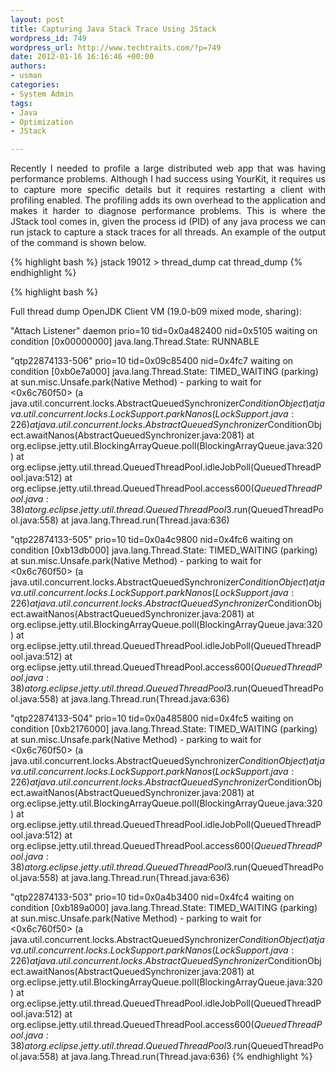 ```yaml
--- 
layout: post
title: Capturing Java Stack Trace Using JStack
wordpress_id: 749
wordpress_url: http://www.techtraits.com/?p=749
date: 2012-01-16 16:16:46 +00:00
authors: 
- usman
categories: 
- System Admin
tags:
- Java
- Optimization
- JStack

---
```


<p style="text-align: justify;">
Recently I needed to profile a large distributed web app that was having performance problems. Although I had success using YourKit, it requires us to capture more specific details but it requires restarting a client with profiling enabled. The profiling adds its own overhead to the application and makes it harder to diagnose performance problems. This is where the JStack tool comes in, given the process id (PID) of any java process we can run jstack to capture a stack traces for all threads. An example of the output of the command is shown below. </p>

<!--more-->

{% highlight bash %}
jstack 19012 > thread_dump
cat thread_dump
{% endhighlight %}
&nbsp;

{% highlight bash %}

Full thread dump OpenJDK Client VM (19.0-b09 mixed mode, sharing):

"Attach Listener" daemon prio=10 tid=0x0a482400 nid=0x5105 waiting on condition [0x00000000]
   java.lang.Thread.State: RUNNABLE

"qtp22874133-506" prio=10 tid=0x09c85400 nid=0x4fc7 waiting on condition [0xb0e7a000]
   java.lang.Thread.State: TIMED_WAITING (parking)
        at sun.misc.Unsafe.park(Native Method)
        - parking to wait for  <0x6c760f50> (a java.util.concurrent.locks.AbstractQueuedSynchronizer$ConditionObject)
        at java.util.concurrent.locks.LockSupport.parkNanos(LockSupport.java:226)
        at java.util.concurrent.locks.AbstractQueuedSynchronizer$ConditionObject.awaitNanos(AbstractQueuedSynchronizer.java:2081)
        at org.eclipse.jetty.util.BlockingArrayQueue.poll(BlockingArrayQueue.java:320)
        at org.eclipse.jetty.util.thread.QueuedThreadPool.idleJobPoll(QueuedThreadPool.java:512)
        at org.eclipse.jetty.util.thread.QueuedThreadPool.access$600(QueuedThreadPool.java:38)
        at org.eclipse.jetty.util.thread.QueuedThreadPool$3.run(QueuedThreadPool.java:558)
        at java.lang.Thread.run(Thread.java:636)

"qtp22874133-505" prio=10 tid=0x0a4c9800 nid=0x4fc6 waiting on condition [0xb13db000]
   java.lang.Thread.State: TIMED_WAITING (parking)
        at sun.misc.Unsafe.park(Native Method)
        - parking to wait for  <0x6c760f50> (a java.util.concurrent.locks.AbstractQueuedSynchronizer$ConditionObject)
        at java.util.concurrent.locks.LockSupport.parkNanos(LockSupport.java:226)
        at java.util.concurrent.locks.AbstractQueuedSynchronizer$ConditionObject.awaitNanos(AbstractQueuedSynchronizer.java:2081)
        at org.eclipse.jetty.util.BlockingArrayQueue.poll(BlockingArrayQueue.java:320)
        at org.eclipse.jetty.util.thread.QueuedThreadPool.idleJobPoll(QueuedThreadPool.java:512)
        at org.eclipse.jetty.util.thread.QueuedThreadPool.access$600(QueuedThreadPool.java:38)
        at org.eclipse.jetty.util.thread.QueuedThreadPool$3.run(QueuedThreadPool.java:558)
        at java.lang.Thread.run(Thread.java:636)

"qtp22874133-504" prio=10 tid=0x0a485800 nid=0x4fc5 waiting on condition [0xb2176000]
   java.lang.Thread.State: TIMED_WAITING (parking)
        at sun.misc.Unsafe.park(Native Method)
        - parking to wait for  <0x6c760f50> (a java.util.concurrent.locks.AbstractQueuedSynchronizer$ConditionObject)
        at java.util.concurrent.locks.LockSupport.parkNanos(LockSupport.java:226)
        at java.util.concurrent.locks.AbstractQueuedSynchronizer$ConditionObject.awaitNanos(AbstractQueuedSynchronizer.java:2081)
        at org.eclipse.jetty.util.BlockingArrayQueue.poll(BlockingArrayQueue.java:320)
        at org.eclipse.jetty.util.thread.QueuedThreadPool.idleJobPoll(QueuedThreadPool.java:512)
        at org.eclipse.jetty.util.thread.QueuedThreadPool.access$600(QueuedThreadPool.java:38)
        at org.eclipse.jetty.util.thread.QueuedThreadPool$3.run(QueuedThreadPool.java:558)
        at java.lang.Thread.run(Thread.java:636)

"qtp22874133-503" prio=10 tid=0x0a4b3400 nid=0x4fc4 waiting on condition [0xb189a000]
   java.lang.Thread.State: TIMED_WAITING (parking)
        at sun.misc.Unsafe.park(Native Method)
        - parking to wait for  <0x6c760f50> (a java.util.concurrent.locks.AbstractQueuedSynchronizer$ConditionObject)
        at java.util.concurrent.locks.LockSupport.parkNanos(LockSupport.java:226)
        at java.util.concurrent.locks.AbstractQueuedSynchronizer$ConditionObject.awaitNanos(AbstractQueuedSynchronizer.java:2081)
        at org.eclipse.jetty.util.BlockingArrayQueue.poll(BlockingArrayQueue.java:320)
        at org.eclipse.jetty.util.thread.QueuedThreadPool.idleJobPoll(QueuedThreadPool.java:512)
        at org.eclipse.jetty.util.thread.QueuedThreadPool.access$600(QueuedThreadPool.java:38)
        at org.eclipse.jetty.util.thread.QueuedThreadPool$3.run(QueuedThreadPool.java:558)
        at java.lang.Thread.run(Thread.java:636)
{% endhighlight %}


